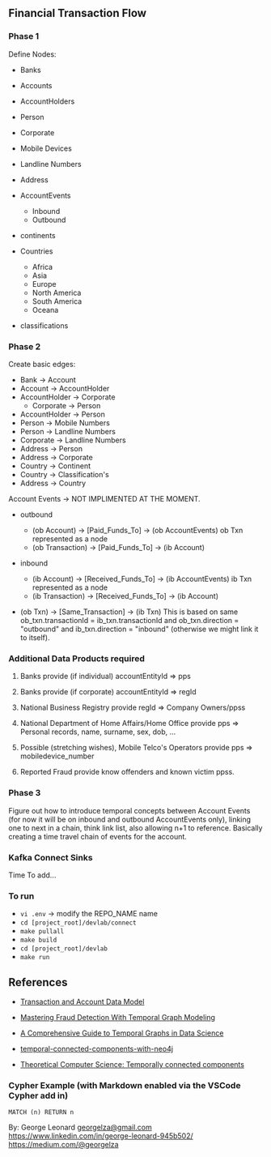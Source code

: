 ## Financial Transaction Flow 


### Phase 1

Define Nodes:

  - Banks
  - Accounts
  - AccountHolders
  - Person
  - Corporate
  - Mobile Devices
  - Landline Numbers
  - Address

  - AccountEvents
    - Inbound
    - Outbound

  - continents
  - Countries
    - Africa
    - Asia
    - Europe
    - North America
    - South America
    - Oceana
  - classifications

### Phase 2

Create basic edges:

  - Bank ->           Account
  - Account ->        AccountHolder
  - AccountHolder ->  Corporate
    - Corporate ->    Person
  - AccountHolder ->  Person
  - Person ->         Mobile Numbers
  - Person ->         Landline Numbers
  - Corporate ->      Landline Numbers
  - Address ->        Person
  - Address ->        Corporate
  - Country ->        Continent
  - Country ->        Classification's
  - Address ->        Country

  Account Events -> NOT IMPLIMENTED AT THE MOMENT.

  - outbound
    - (ob Account) -> [Paid_Funds_To] -> (ob AccountEvents) ob Txn represented as a node
    - (ob Transaction) -> [Paid_Funds_To] ->  (ib Account)

  - inbound
    - (ib Account) -> [Received_Funds_To] -> (ib AccountEvents) ib Txn represented as a node
    - (ib Transaction) -> [Received_Funds_To] ->  (ib Account)

  - (ob Txn) -> [Same_Transaction] -> (ib Txn)  This is based on same ob_txn.transactionId = ib_txn.transactionId and ob_txn.direction = "outbound" and ib_txn.direction = "inbound"  (otherwise we might link it to itself).


### Additional Data Products required

1. Banks provide (if individual) accountEntityId => pps
2. Banks provide (if corporate) accountEntityId => regId
3. National Business Registry provide regId => Company Owners/ppss
4. National Department of Home Affairs/Home Office provide pps => Personal records, name, surname, sex, dob, ...

5. Possible (stretching wishes), Mobile Telco's Operators provide pps => mobiledevice_number
6. Reported Fraud provide know offenders and known victim ppss.


### Phase 3

Figure out how to introduce temporal concepts between Account Events (for now it will be on inbound and outbound AccountEvents only), linking one to next in a chain, think link list, also allowing n+1 to reference. Basically creating a time travel chain of events for the account.


### Kafka Connect Sinks

Time To add... 


### To run

- `vi .env`    -> modify the REPO_NAME name
- `cd [project_root]/devlab/connect`
- `make pullall`
- `make build`
- `cd [project_root]/devlab`
- `make run`


## References
  

- [Transaction and Account Data Model](https://neo4j.com/developer/industry-use-cases/data-models/AccountEvents/AccountEvents-base-model/?_gl=1*d43n9l*_gcl_au*MTc2MjA3MzA3NS4xNzUzMjY3Mzc5*_ga*NzU1MTc3ODQwLjE3NTMyNjczNzk.*_ga_DL38Q8KGQC*czE3NTMyNjczNzkkbzEkZzEkdDE3NTMyNzM2MzIkajYwJGwwJGgw*_ga_DZP8Z65KK4*czE3NTMyNjczNzkkbzEkZzEkdDE3NTMyNzM2MzIkajYwJGwwJGgw)


- [Mastering Fraud Detection With Temporal Graph Modeling](https://neo4j.com/blog/developer/mastering-fraud-detection-temporal-graph/)

- [A Comprehensive Guide to Temporal Graphs in Data Science](https://www.analyticsvidhya.com/blog/2023/12/a-comprehensive-guide-to-temporal-graphs-in-data-science/)

- [temporal-connected-components-with-neo4j](https://github.com/halftermeyer/temporal-connected-components-with-neo4j/tree/main)

- [Theoretical Computer Science: Temporally connected components](https://www.sciencedirect.com/science/article/pii/S0304397524003748)


### Cypher Example (with Markdown enabled via the VSCode Cypher add in)

```cypher
MATCH (n) RETURN n
```


By:
George Leonard
georgelza@gmail.com
https://www.linkedin.com/in/george-leonard-945b502/
https://medium.com/@georgelza